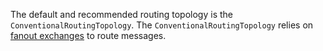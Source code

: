 The default and recommended routing topology is the `ConventionalRoutingTopology`. The `ConventionalRoutingTopology` relies on [fanout exchanges](https://www.rabbitmq.com/tutorials/amqp-concepts.html#exchange-fanout) to route messages. 
